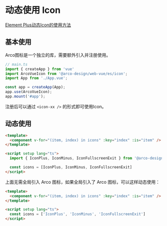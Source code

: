 # 动态使用 Icon

[Element Plus动态Icon的使用方法](https://blog.csdn.net/qq_43492356/article/details/127615443)

## 基本使用

Arco图标是一个独立的库，需要额外引入并注册使用。

```ts
// main.ts
import { createApp } from 'vue'
import ArcoVueIcon from '@arco-design/web-vue/es/icon';
import App from './App.vue';

const app = createApp(App);
app.use(ArcoVueIcon);
app.mount('#app');
```

注册后可以通过 `<icon-xx />` 的形式即可使用Icon。

## 动态使用

```html
<template>
  <component v-for="(item, index) in icons" :key="index" :is="item" />
</template>

<script setup lang="ts">
  import { IconPlus, IconMinus, IconFullscreenExit } from '@arco-design/web-vue/es/icon'

  const icons = [IconPlus, IconMinus, IconFullscreenExit]
</script>
```

上面无需全局引入 Arco 图标，如果全局引入了 Arco 图标，可以这样动态使用：

```html
<template>
  <component v-for="(item, index) in icons" :key="index" :is="item" />
</template>

<script setup lang="ts">
  const icons = ['IconPlus', 'IconMinus', 'IconFullscreenExit']
</script>
```